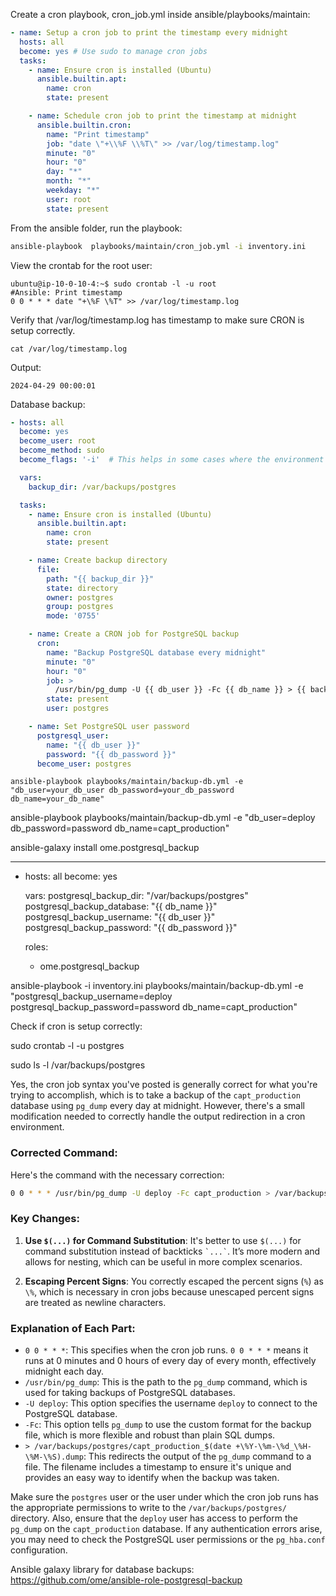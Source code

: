 Create a cron playbook, cron_job.yml inside ansible/playbooks/maintain:

```yml
- name: Setup a cron job to print the timestamp every midnight
  hosts: all
  become: yes # Use sudo to manage cron jobs
  tasks:
    - name: Ensure cron is installed (Ubuntu)
      ansible.builtin.apt:
        name: cron
        state: present

    - name: Schedule cron job to print the timestamp at midnight
      ansible.builtin.cron:
        name: "Print timestamp"
        job: "date \"+\\%F \\%T\" >> /var/log/timestamp.log"
        minute: "0"
        hour: "0"
        day: "*"
        month: "*"
        weekday: "*"
        user: root
        state: present
```

From the ansible folder, run the playbook:

```sh
ansible-playbook  playbooks/maintain/cron_job.yml -i inventory.ini
```

View the crontab for the root user:

```
ubuntu@ip-10-0-10-4:~$ sudo crontab -l -u root
#Ansible: Print timestamp
0 0 * * * date "+\%F \%T" >> /var/log/timestamp.log
```

Verify that /var/log/timestamp.log has timestamp to make sure CRON is setup correctly.

```
cat /var/log/timestamp.log
```

Output:

```
2024-04-29 00:00:01
```

Database backup:

```yml
- hosts: all
  become: yes
  become_user: root
  become_method: sudo
  become_flags: '-i'  # This helps in some cases where the environment needs to be cleaner

  vars:
    backup_dir: /var/backups/postgres

  tasks:
    - name: Ensure cron is installed (Ubuntu)
      ansible.builtin.apt:
        name: cron
        state: present

    - name: Create backup directory
      file:
        path: "{{ backup_dir }}"
        state: directory
        owner: postgres
        group: postgres
        mode: '0755'

    - name: Create a CRON job for PostgreSQL backup
      cron:
        name: "Backup PostgreSQL database every midnight"
        minute: "0"
        hour: "0"
        job: >
          /usr/bin/pg_dump -U {{ db_user }} -Fc {{ db_name }} > {{ backup_dir }}/{{ db_name }}_`date +\%Y-\%m-\%d_\%H-\%M-\%S`.dump
        state: present
        user: postgres

    - name: Set PostgreSQL user password
      postgresql_user:
        name: "{{ db_user }}"
        password: "{{ db_password }}"
      become_user: postgres
```

```
ansible-playbook playbooks/maintain/backup-db.yml -e "db_user=your_db_user db_password=your_db_password db_name=your_db_name"
```

ansible-playbook playbooks/maintain/backup-db.yml -e "db_user=deploy db_password=password db_name=capt_production"

ansible-galaxy install ome.postgresql_backup


---
- hosts: all
  become: yes

  vars:
    postgresql_backup_dir: "/var/backups/postgres"
    postgresql_backup_database: "{{ db_name }}"
    postgresql_backup_username: "{{ db_user }}"
    postgresql_backup_password: "{{ db_password }}"

  roles:
    - ome.postgresql_backup


ansible-playbook -i inventory.ini playbooks/maintain/backup-db.yml -e "postgresql_backup_username=deploy postgresql_backup_password=password db_name=capt_production"

Check if cron is setup correctly:

sudo crontab -l -u postgres


sudo ls -l /var/backups/postgres


Yes, the cron job syntax you've posted is generally correct for what you're trying to accomplish, which is to take a backup of the `capt_production` database using `pg_dump` every day at midnight. However, there's a small modification needed to correctly handle the output redirection in a cron environment.

### Corrected Command:

Here's the command with the necessary correction:

```bash
0 0 * * * /usr/bin/pg_dump -U deploy -Fc capt_production > /var/backups/postgres/capt_production_$(date +\%Y-\%m-\%d_\%H-\%M-\%S).dump
```

### Key Changes:

1. **Use `$(...)` for Command Substitution**: It's better to use `$(...)` for command substitution instead of backticks `` `...` ``. It’s more modern and allows for nesting, which can be useful in more complex scenarios.

2. **Escaping Percent Signs**: You correctly escaped the percent signs (`%`) as `\%`, which is necessary in cron jobs because unescaped percent signs are treated as newline characters.

### Explanation of Each Part:

- `0 0 * * *`: This specifies when the cron job runs. `0 0 * * *` means it runs at 0 minutes and 0 hours of every day of every month, effectively midnight each day.
- `/usr/bin/pg_dump`: This is the path to the `pg_dump` command, which is used for taking backups of PostgreSQL databases.
- `-U deploy`: This option specifies the username `deploy` to connect to the PostgreSQL database.
- `-Fc`: This option tells `pg_dump` to use the custom format for the backup file, which is more flexible and robust than plain SQL dumps.
- `> /var/backups/postgres/capt_production_$(date +\%Y-\%m-\%d_\%H-\%M-\%S).dump`: This redirects the output of the `pg_dump` command to a file. The filename includes a timestamp to ensure it's unique and provides an easy way to identify when the backup was taken.

Make sure the `postgres` user or the user under which the cron job runs has the appropriate permissions to write to the `/var/backups/postgres/` directory. Also, ensure that the `deploy` user has access to perform the `pg_dump` on the `capt_production` database. If any authentication errors arise, you may need to check the PostgreSQL user permissions or the `pg_hba.conf` configuration.

Ansible galaxy library for database backups: https://github.com/ome/ansible-role-postgresql-backup
